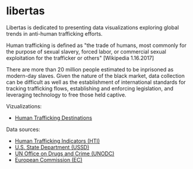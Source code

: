 # libertas

Libertas is dedicated to presenting data visualizations exploring global trends in anti-human trafficking efforts.

Human trafficking is defined as "the trade of humans, most commonly for the purpose of sexual slavery, forced labor, or commercial sexual exploitation for the trafficker or others" [Wikipedia 1.16.2017]

There are more than 20 million people estimated to be inprisoned as modern-day slaves. Given the nature of the black market, data collection can be difficult as well as the establishment of international standards for tracking trafficking flows, establishing and enforcing legislation, and leveraging technology to free those held captive. 

Vizualizations:

* [Human Trafficking Destinations](https://siokcronin.github.io/libertas/HumanTraffickingDestinations/index.html)

Data sources: 

* [Human Trafficking Indicators (HTI)](https://humantraffickingindicators.org/)
* [U.S. State Department (USSD)](https://2001-2009.state.gov/g/tip/rls/fs/07/83371.html)
* [UN Office on Drugs and Crime (UNODC)](http://www.unodc.org/unodc/en/human-trafficking/global-report-on-trafficking-in-persons.html)
* [European Commission (EC)](https://ec.europa.eu/anti-trafficking/eu-policy/eurostat-first-eu-statistical-data-report_en)



